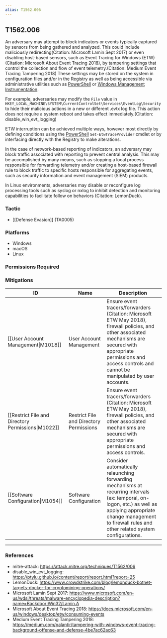 ```yaml
---
alias: T1562.006
---
```


## T1562.006

An adversary may attempt to block indicators or events typically captured by sensors from being gathered and analyzed. This could include maliciously redirecting(Citation: Microsoft Lamin Sept 2017) or even disabling host-based sensors, such as Event Tracing for Windows (ETW)(Citation: Microsoft About Event Tracing 2018), by tampering settings that control the collection and flow of event telemetry.(Citation: Medium Event Tracing Tampering 2018) These settings may be stored on the system in configuration files and/or in the Registry as well as being accessible via administrative utilities such as [PowerShell](https://attack.mitre.org/techniques/T1059/001) or [Windows Management Instrumentation](https://attack.mitre.org/techniques/T1047).

For example, adversaries may modify the `File` value in <code>HKEY_LOCAL_MACHINE\SYSTEM\CurrentControlSet\Services\EventLog\Security</code> to hide their malicious actions in a new or different .evtx log file. This action does not require a system reboot and takes effect immediately.(Citation: disable_win_evt_logging) 

ETW interruption can be achieved multiple ways, however most directly by defining conditions using the [PowerShell](https://attack.mitre.org/techniques/T1059/001) <code>Set-EtwTraceProvider</code> cmdlet or by interfacing directly with the Registry to make alterations.

In the case of network-based reporting of indicators, an adversary may block traffic associated with reporting to prevent central analysis. This may be accomplished by many means, such as stopping a local process responsible for forwarding telemetry and/or creating a host-based firewall rule to block traffic to specific hosts responsible for aggregating events, such as security information and event management (SIEM) products.

In Linux environments, adversaries may disable or reconfigure log processing tools such as syslog or nxlog to inhibit detection and monitoring capabilities to facilitate follow on behaviors (Citation: LemonDuck).


### Tactic
- [[Defense Evasion]] (TA0005)

### Platforms
- Windows
- macOS
- Linux

### Permissions Required

### Mitigations

| ID | Name | Description |
| --- | --- | --- |
| [[User Account Management\|M1018]] | User Account Management | Ensure event tracers/forwarders (Citation: Microsoft ETW May 2018), firewall policies, and other associated mechanisms are secured with appropriate permissions and access controls and cannot be manipulated by user accounts. |
| [[Restrict File and Directory Permissions\|M1022]] | Restrict File and Directory Permissions | Ensure event tracers/forwarders (Citation: Microsoft ETW May 2018), firewall policies, and other associated mechanisms are secured with appropriate permissions and access controls. |
| [[Software Configuration\|M1054]] | Software Configuration | Consider automatically relaunching forwarding mechanisms at recurring intervals (ex: temporal, on-logon, etc.) as well as applying appropriate change management to firewall rules and other related system configurations. |


---
### References

- mitre-attack: https://attack.mitre.org/techniques/T1562/006
- disable_win_evt_logging: https://ptylu.github.io/content/report/report.html?report=25
- LemonDuck: https://www.crowdstrike.com/blog/lemonduck-botnet-targets-docker-for-cryptomining-operations/
- Microsoft Lamin Sept 2017: https://www.microsoft.com/en-us/wdsi/threats/malware-encyclopedia-description?name=Backdoor:Win32/Lamin.A
- Microsoft About Event Tracing 2018: https://docs.microsoft.com/en-us/windows/desktop/etw/consuming-events
- Medium Event Tracing Tampering 2018: https://medium.com/palantir/tampering-with-windows-event-tracing-background-offense-and-defense-4be7ac62ac63
